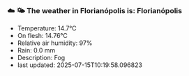 ### ☁️ 🌤️  The weather in Florianópolis is: Florianópolis

- Temperature: 14.7°C
- On flesh: 14.76°C
- Relative air humidity: 97%
- Rain: 0.0 mm
- Description: Fog
- last updated: 2025-07-15T10:19:58.096823
